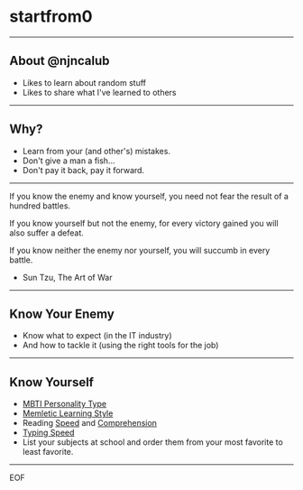 # startfrom0

---

## About @njncalub

* Likes to learn about random stuff
* Likes to share what I've learned to others

---

## Why?

* Learn from your (and other's) mistakes.
* Don't give a man a fish...
* Don't pay it back, pay it forward.

---

If you know the enemy and know yourself,
you need not fear the result of a hundred battles.

If you know yourself but not the enemy,
for every victory gained you will also suffer a defeat.

If you know neither the enemy nor yourself,
you will succumb in every battle.

- Sun Tzu, The Art of War

---

## Know Your Enemy

* Know what to expect (in the IT industry)
* And how to tackle it (using the right tools for the job)

---

## Know Yourself

* [MBTI Personality Type](https://www.16personalities.com/)
* [Memletic Learning Style](http://www.learning-styles-online.com/inventory/questions.php?cookieset=y)
* Reading [Speed](http://www.readingsoft.com/index.html) and [Comprehension](http://www.readingsoft.com/quiz.html)
* [Typing Speed](https://www.typingtest.com/test.html)
* List your subjects at school and order them from your most favorite to least favorite.

---

EOF
